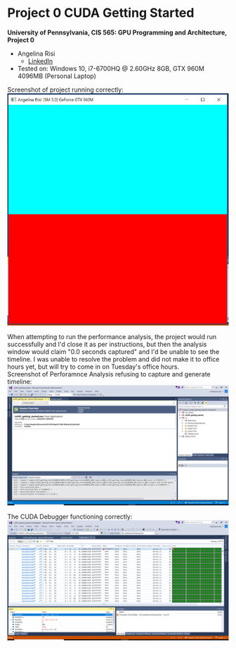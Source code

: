 Project 0 CUDA Getting Started
====================

**University of Pennsylvania, CIS 565: GPU Programming and Architecture, Project 0**

* Angelina Risi
  * [LinkedIn](www.linkedin.com/in/angelina-risi)
* Tested on: Windows 10, i7-6700HQ @ 2.60GHz 8GB, GTX 960M 4096MB (Personal Laptop)


Screenshot of project running correctly:
![Built and Running](/images/screenshot.PNG)

When attempting to run the performance analysis, the project would run successfully and I'd close it as per instructions, but then the analysis window would claim "0.0 seconds captured" and I'd be unable to see the timeline. I was unable to resolve the problem and did not make it to office hours yet, but will try to come in on Tuesday's office hours.  
Screenshot of Perforamnce Analysis refusing to capture and generate timeline:
![Performance Analysis - experiencing issues](/images/Performance_Analysis.PNG)

The CUDA Debugger functioning correctly:
![CUDA Debugger](/images/CUDA_Debug.PNG)
